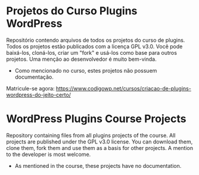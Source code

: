 # Projetos do Curso Plugins WordPress 
Repositório contendo arquivos de todos os projetos do curso de plugins.
Todos os projetos estão publicados com a licença GPL v3.0. Você pode baixá-los, cloná-los, criar um "fork" e usá-los como base para outros projetos. 
Uma menção ao desenvolvedor é muito bem-vinda.
* Como mencionado no curso, estes projetos não possuem documentação.

Matricule-se agora: https://www.codigowp.net/cursos/criacao-de-plugins-wordpress-do-jeito-certo/

# WordPress Plugins Course Projects 
Repository containing files from all plugins projects of the course.
All projects are published under the GPL v3.0 license. You can download them, clone them, fork them and use them as a basis for other projects. 
A mention to the developer is most welcome.
* As mentioned in the course, these projects have no documentation.
